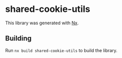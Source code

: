 # shared-cookie-utils

This library was generated with [Nx](https://nx.dev).

## Building

Run `nx build shared-cookie-utils` to build the library.
